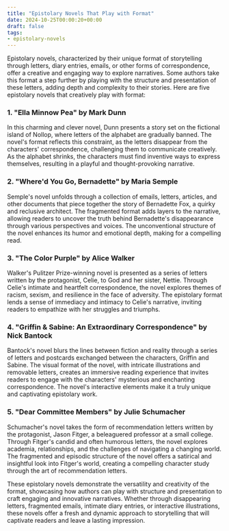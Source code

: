 ```yaml
---
title: "Epistolary Novels That Play with Format"
date: 2024-10-25T00:00:20+00:00
draft: false
tags: 
- epistolary-novels
---
```


Epistolary novels, characterized by their unique format of storytelling through letters, diary entries, emails, or other forms of correspondence, offer a creative and engaging way to explore narratives. Some authors take this format a step further by playing with the structure and presentation of these letters, adding depth and complexity to their stories. Here are five epistolary novels that creatively play with format:

### 1. "Ella Minnow Pea" by Mark Dunn

In this charming and clever novel, Dunn presents a story set on the fictional island of Nollop, where letters of the alphabet are gradually banned. The novel's format reflects this constraint, as the letters disappear from the characters' correspondence, challenging them to communicate creatively. As the alphabet shrinks, the characters must find inventive ways to express themselves, resulting in a playful and thought-provoking narrative.

### 2. "Where'd You Go, Bernadette" by Maria Semple

Semple's novel unfolds through a collection of emails, letters, articles, and other documents that piece together the story of Bernadette Fox, a quirky and reclusive architect. The fragmented format adds layers to the narrative, allowing readers to uncover the truth behind Bernadette's disappearance through various perspectives and voices. The unconventional structure of the novel enhances its humor and emotional depth, making for a compelling read.

### 3. "The Color Purple" by Alice Walker

Walker's Pulitzer Prize-winning novel is presented as a series of letters written by the protagonist, Celie, to God and her sister, Nettie. Through Celie's intimate and heartfelt correspondence, the novel explores themes of racism, sexism, and resilience in the face of adversity. The epistolary format lends a sense of immediacy and intimacy to Celie's narrative, inviting readers to empathize with her struggles and triumphs.

### 4. "Griffin & Sabine: An Extraordinary Correspondence" by Nick Bantock

Bantock's novel blurs the lines between fiction and reality through a series of letters and postcards exchanged between the characters, Griffin and Sabine. The visual format of the novel, with intricate illustrations and removable letters, creates an immersive reading experience that invites readers to engage with the characters' mysterious and enchanting correspondence. The novel's interactive elements make it a truly unique and captivating epistolary work.

### 5. "Dear Committee Members" by Julie Schumacher

Schumacher's novel takes the form of recommendation letters written by the protagonist, Jason Fitger, a beleaguered professor at a small college. Through Fitger's candid and often humorous letters, the novel explores academia, relationships, and the challenges of navigating a changing world. The fragmented and episodic structure of the novel offers a satirical and insightful look into Fitger's world, creating a compelling character study through the art of recommendation letters.

These epistolary novels demonstrate the versatility and creativity of the format, showcasing how authors can play with structure and presentation to craft engaging and innovative narratives. Whether through disappearing letters, fragmented emails, intimate diary entries, or interactive illustrations, these novels offer a fresh and dynamic approach to storytelling that will captivate readers and leave a lasting impression.